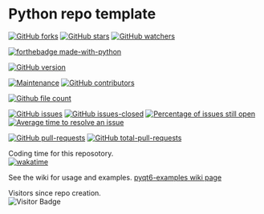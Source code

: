 # Python repo template
[![GitHub forks](https://img.shields.io/github/forks/Lerking/pyqt6-examples.svg?style=social&label=Fork&maxAge=2592000)](https://GitHub.com/Lerking/pyqt6-examples/forks/)
[![GitHub stars](https://img.shields.io/github/stars/Lerking/pyqt6-examples.svg?style=social&label=Star&maxAge=2592000)](https://GitHub.com/Lerking/pyqt6-examples/stargazers/)
[![GitHub watchers](https://img.shields.io/github/watchers/Lerking/pyqt6-examples.svg?style=social&label=Watch&maxAge=2592000)](https://GitHub.com/Lerking/pyqt6-examples/watchers/)

[![forthebadge made-with-python](http://ForTheBadge.com/images/badges/made-with-python.svg)](https://www.python.org/)

[![GitHub version](https://badge.fury.io/gh/Lerking-pyqt6-examples.svg)](https://github.com/Lerking/pyqt6-examples)

[![Maintenance](https://img.shields.io/badge/Maintained%3F-yes-green.svg)](https://GitHub.com/Lerking/pyqt6-examples.github.io/graphs/commit-activity)
[![GitHub contributors](https://img.shields.io/github/contributors/Lerking/pyqt6-examples.svg)](https://GitHub.com/Lerking/pyqt6-examples/graphs/contributors/)

[![Github file count](https://img.shields.io/github/directory-file-count/Lerking/pyqt6-examples)]()

[![GitHub issues](https://img.shields.io/github/issues/Lerking/pyqt6-examples.svg)](https://GitHub.com/Lerking/pyqt6-examples/issues/)
[![GitHub issues-closed](https://img.shields.io/github/issues-closed/Lerking/pyqt6-examples.svg)](https://GitHub.com/Lerking/pyqt6-examples/issues?q=is%3Aissue+is%3Aclosed)
[![Percentage of issues still open](http://isitmaintained.com/badge/open/Lerking/pyqt6-examples.svg)](http://isitmaintained.com/project/Lerking/pyqt6-examples "Percentage of issues still open")
[![Average time to resolve an issue](http://isitmaintained.com/badge/resolution/Lerking/pyqt6-examples.svg)](http://isitmaintained.com/project/Lerking/pyqt6-examples "Average time to resolve an issue")

[![GitHub pull-requests](https://img.shields.io/github/issues-pr/Lerking/pyqt6-examples.svg)](https://GitHub.com/Lerking/pyqt6-examples/pull)
[![GitHub total-pull-requests](https://badgen.net/github/prs/Lerking/pyqt6-examples)](https://GitHub.com/Lerking/pyqt6-examples/pull)

Coding time for this reposotory.</br>
[![wakatime](https://wakatime.com/badge/user/d43f2852-fd6f-45b4-b713-558ad18204d4/project/120fb5df-5afd-4241-adbb-34ce9f795296.svg)](https://wakatime.com/badge/user/d43f2852-fd6f-45b4-b713-558ad18204d4/project/120fb5df-5afd-4241-adbb-34ce9f795296)

See the wiki for usage and examples.
[pyqt6-examples wiki page](https://github.com/Lerking/pyqt6-examples/wiki)

Visitors since repo creation.</br>
![Visitor Badge](https://visitor-badge.laobi.icu/badge?page_id=Lerking.pyqt6-examples)